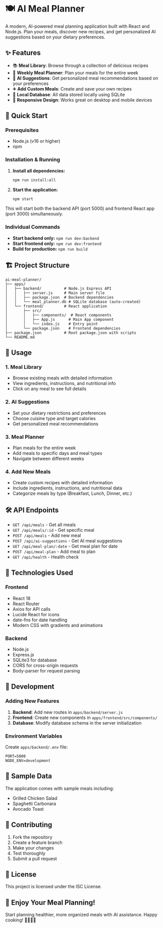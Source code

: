 # 🍽️ AI Meal Planner

A modern, AI-powered meal planning application built with React and Node.js. Plan your meals, discover new recipes, and get personalized AI suggestions based on your dietary preferences.

## ✨ Features

- 📚 **Meal Library**: Browse through a collection of delicious recipes
- 📅 **Weekly Meal Planner**: Plan your meals for the entire week
- 🤖 **AI Suggestions**: Get personalized meal recommendations based on your preferences
- ➕ **Add Custom Meals**: Create and save your own recipes
- 💾 **Local Database**: All data stored locally using SQLite
- 📱 **Responsive Design**: Works great on desktop and mobile devices

## 🚀 Quick Start

### Prerequisites

- Node.js (v16 or higher)
- npm

### Installation & Running

1. **Install all dependencies:**
   ```bash
   npm run install:all
   ```

2. **Start the application:**
   ```bash
   npm start
   ```

This will start both the backend API (port 5000) and frontend React app (port 3000) simultaneously.

### Individual Commands

- **Start backend only:** `npm run dev:backend`
- **Start frontend only:** `npm run dev:frontend`
- **Build for production:** `npm run build`

## 🏗️ Project Structure

```
ai-meal-planner/
├── apps/
│   ├── backend/          # Node.js Express API
│   │   ├── server.js     # Main server file
│   │   ├── package.json  # Backend dependencies
│   │   └── meal_planner.db # SQLite database (auto-created)
│   └── frontend/         # React application
│       ├── src/
│       │   ├── components/  # React components
│       │   ├── App.js      # Main App component
│       │   └── index.js    # Entry point
│       └── package.json    # Frontend dependencies
├── package.json          # Root package.json with scripts
└── README.md
```

## 🎯 Usage

### 1. Meal Library
- Browse existing meals with detailed information
- View ingredients, instructions, and nutritional info
- Click on any meal to see full details

### 2. AI Suggestions
- Set your dietary restrictions and preferences
- Choose cuisine type and target calories
- Get personalized meal recommendations

### 3. Meal Planner
- Plan meals for the entire week
- Add meals to specific days and meal types
- Navigate between different weeks

### 4. Add New Meals
- Create custom recipes with detailed information
- Include ingredients, instructions, and nutritional data
- Categorize meals by type (Breakfast, Lunch, Dinner, etc.)

## 🛠️ API Endpoints

- `GET /api/meals` - Get all meals
- `GET /api/meals/:id` - Get specific meal
- `POST /api/meals` - Add new meal
- `POST /api/ai-suggestions` - Get AI meal suggestions
- `GET /api/meal-plan/:date` - Get meal plan for date
- `POST /api/meal-plan` - Add meal to plan
- `GET /api/health` - Health check

## 🎨 Technologies Used

### Frontend
- React 18
- React Router
- Axios for API calls
- Lucide React for icons
- date-fns for date handling
- Modern CSS with gradients and animations

### Backend
- Node.js
- Express.js
- SQLite3 for database
- CORS for cross-origin requests
- Body-parser for request parsing

## 🔧 Development

### Adding New Features

1. **Backend**: Add new routes in `apps/backend/server.js`
2. **Frontend**: Create new components in `apps/frontend/src/components/`
3. **Database**: Modify database schema in the server initialization

### Environment Variables

Create `apps/backend/.env` file:
```
PORT=5000
NODE_ENV=development
```

## 📝 Sample Data

The application comes with sample meals including:
- Grilled Chicken Salad
- Spaghetti Carbonara
- Avocado Toast

## 🤝 Contributing

1. Fork the repository
2. Create a feature branch
3. Make your changes
4. Test thoroughly
5. Submit a pull request

## 📄 License

This project is licensed under the ISC License.

## 🎉 Enjoy Your Meal Planning!

Start planning healthier, more organized meals with AI assistance. Happy cooking! 👨‍🍳👩‍🍳
